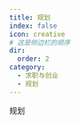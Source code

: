 ```yaml
---
title: 规划
index: false
icon: creative
# 这是侧边栏的顺序
dir:
  order: 2
category:
  - 求职与创业
  - 规划
---
```


规划

